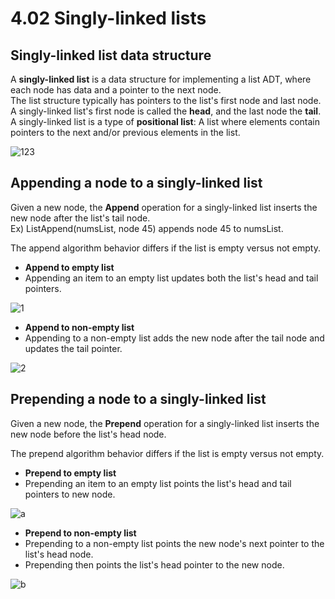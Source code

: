 # 4.02 Singly-linked lists

## Singly-linked list data structure
A **singly-linked list** is a data structure for implementing a list ADT, where each node has data and a pointer to the next node.   
The list structure typically has pointers to the list's first node and last node.   
A singly-linked list's first node is called the **head**, and the last node the **tail**.   
A singly-linked list is a type of **positional list**: A list where elements contain pointers to the next and/or previous elements in the list.   

![123](https://github.com/ijaejun1025/CIS223-Algorithms/assets/154036705/52619915-8395-4076-a076-0c5fe87b67c2)

## Appending a node to a singly-linked list
Given a new node, the **Append** operation for a singly-linked list inserts the new node after the list's tail node.   
Ex) ListAppend(numsList, node 45) appends node 45 to numsList.   

The append algorithm behavior differs if the list is empty versus not empty.   
* **Append to empty list**
* Appending an item to an empty list updates both the list's head and tail pointers.

![1](https://github.com/ijaejun1025/CIS223-Algorithms/assets/154036705/9ce15d0f-5e14-4231-b21a-1b36a2b2ed21)

* **Append to non-empty list** 
* Appending to a non-empty list adds the new node after the tail node and updates the tail pointer.

![2](https://github.com/ijaejun1025/CIS223-Algorithms/assets/154036705/77cd2ff7-c0b8-486f-8ccc-eca3d63208c1)

## Prepending a node to a singly-linked list
Given a new node, the **Prepend** operation for a singly-linked list inserts the new node before the list's head node.   

The prepend algorithm behavior differs if the list is empty versus not empty.   
* **Prepend to empty list**   
* Prepending an item to an empty list points the list's head and tail pointers to new node.

![a](https://github.com/ijaejun1025/CIS223-Algorithms/assets/154036705/c93d9e01-359e-47cb-8589-c6e208e0c08a)

* **Prepend to non-empty list**   
* Prepending to a non-empty list points the new node's next pointer to the list's head node.
* Prepending then points the list's head pointer to the new node.

![b](https://github.com/ijaejun1025/CIS223-Algorithms/assets/154036705/7776c7ce-7b2d-4694-9d32-dcb04b48cb5f)
